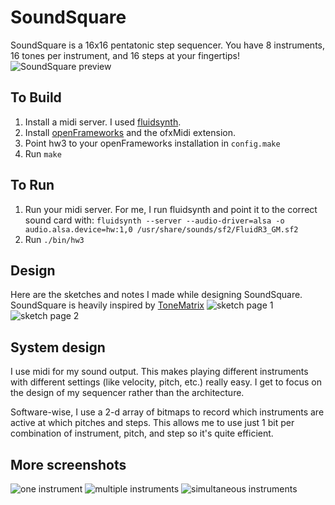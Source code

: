# SoundSquare
SoundSquare is a 16x16 pentatonic step sequencer. You have 8 instruments, 16 tones per instrument, and 16 steps at your fingertips!
![SoundSquare preview](screenshots/simultaneous.png)

## To Build
1. Install a midi server. I used [fluidsynth](http://www.fluidsynth.org/).
2. Install [openFrameworks](http://www.openframeworks.cc/) and the ofxMidi extension.
3. Point hw3 to your openFrameworks installation in `config.make`
4. Run `make`

## To Run
1. Run your midi server. For me, I run fluidsynth and point it to the correct sound card with: `fluidsynth --server --audio-driver=alsa -o audio.alsa.device=hw:1,0 /usr/share/sounds/sf2/FluidR3_GM.sf2`
2. Run `./bin/hw3`

## Design
Here are the sketches and notes I made while designing SoundSquare. SoundSquare is heavily inspired by [ToneMatrix](http://tonematrix.audiotool.com/)
![sketch page 1](screenshots/sketch_1.jpg)
![sketch page 2](screenshots/sketch_2.jpg)

## System design
I use midi for my sound output. This makes playing different instruments with different settings (like velocity, pitch, etc.) really easy. I get to focus on the design of my sequencer rather than the architecture.

Software-wise, I use a 2-d array of bitmaps to record which instruments are active at which pitches and steps. This allows me to use just 1 bit per combination of instrument, pitch, and step so it's quite efficient.

## More screenshots
![one instrument](screenshots/simple.png)
![multiple instruments](screenshots/multi.png)
![simultaneous instruments](screenshots/simultaneous.png)

